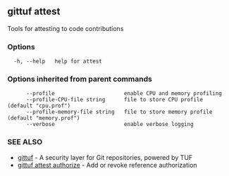 ## gittuf attest

Tools for attesting to code contributions

### Options

```
  -h, --help   help for attest
```

### Options inherited from parent commands

```
      --profile                      enable CPU and memory profiling
      --profile-CPU-file string      file to store CPU profile (default "cpu.prof")
      --profile-memory-file string   file to store memory profile (default "memory.prof")
      --verbose                      enable verbose logging
```

### SEE ALSO

* [gittuf](gittuf.md)	 - A security layer for Git repositories, powered by TUF
* [gittuf attest authorize](gittuf_attest_authorize.md)	 - Add or revoke reference authorization

